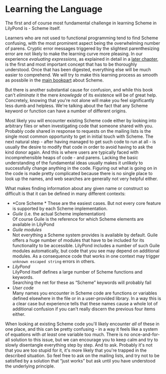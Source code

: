 # Learning the Language

The first and of course most fundamental challenge in learning Scheme in
LilyPond is - Scheme itself.

Learners who are not used to functional programming tend to find Scheme
confusing, with the most prominent aspect being the overwhelming number of
parens.  Cryptic error messages triggered by the slightest parenthesizing error
are not likely to make the learning curve more pleasing.  In our experience
*evaluating expressions*, as explained in detail in a [later
chapter](../scheme/expressions.html), is the first and most important concept
that has to be thoroughly understood.  Once that has been digested, everything
else will be much easier to comprehend.  We will try to make this learning
process as smooth as possbile in the [main bookpart](../scheme/index.html) about
Scheme.

But there is another substantial cause for confusion, and while this book can't
*eliminate* it the mere *knowlegde* of its existence will be of great help.
Concretely, knowing that you're not alone will make you feel significantly less
dumb and helpless.  We're talking about the fact that any Scheme keyword or
function can have a number of different origins.

Most likely you will encounter existing Scheme code either by looking into
arbitrary files or when investigating code that someone shared with you.
Probably code shared in response to requests on the mailing lists is the single
most common opportunity to get in initial touch with Scheme. The next natural
step - after having managed to get such code to run at all - is usually the
desire to modify that code in order to avoid having to ask the kind donor again.
And this is where users are typically faced with incomprehensible heaps of code -
and parens.  Lacking the basic understanding of the fundamental ideas usually
makes it unlikely to successfully change anything in the code.  Figuring out
what is going on in the code is made pretty complicated because there is no
single place to look up the names, and web searches are generally not very
helpful either.

What makes finding information about any given name or construct so difficult is
that it can be defined in many different contexts:

* *Core Scheme  *
  These are the easiest cases.  But not every core feature is supported by each
  Scheme implementation.
* *Guile* (i.e. the actual Scheme implementation)  
  Of course Guile is the reference for which Scheme elements are available in
  LilyPond
* *Guile modules*  
  Not everything a Scheme system provides is available by default.  Guile offers
  a huge number of modules that have to be included for its functionality to be
  accessible.  LilyPond includes a number of such Guile modules automatically,
  but code that you see may depend on additional modules.  As a consequence code
  that works in one context may trigger `unknown escaped string` errors in others.
* *LilyPond*  
  LilyPond itself defines a large number of Scheme functions and keywords.  
  Searching the net for these as “Scheme” keywords will probably fail
* *User code*  
  Many names you encounter in Scheme code are functions or variables defined
  elsewhere in the file or in a user-provided library.  In a way this is a clear
  case but experience tells that these names cause a whole lot of additional
  confusion if you can't really discern the previous four items either.

When looking at existing Scheme code you'll likely encounter *all* of these in
one place, and this can be pretty confusing - in a way it feels like a system of
equations with *at least* one variable too much.  There is no once-and-for-all
solution to this issue, but we can encourage you to keep calm and try to slowly
disentangle everything step by step.  And to ask.  Probably it's not that you
are too stupid for it, it's more likely that you're trapped in the described
situation.  So feel free to ask on the mailing lists, and try not to be
satisfied by a solution that “just works” but ask until you have understood the
underlying principle.
